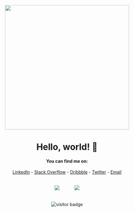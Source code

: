 

<div align="center">
  <img src="https://i.imgur.com/8MupZHY.gif" width="400px" />
  <br>
  
  # Hello, world! 👋

  #### You can find me on:
  [LinkedIn](https://www.linkedin.com/in/alaeddinemessadi/?locale=en_US) - [Stack Overflow](https://stackoverflow.com/users/2954930/alaeddine) - [Dribbble](https://dribbble.com/aladdindev) - [Twitter](https://twitter.com/aladdindev) - [Email](mailto:alaeddine.messadi@gmail.com)
  <br>
  <br>
  <br>
  <img src="https://github-readme-stats.vercel.app/api?username=alaeddinemessadi&show_icons=true&theme=dracula&line_height=45&include_all_commits=true" />&nbsp; &nbsp; &nbsp; &nbsp; &nbsp; &nbsp; <img src="https://github-readme-stackoverflow.vercel.app/?userID=2954930"  />
  <br>
  <br>
  <br>
  <img src="https://visitor-badge.laobi.icu/badge?page_id=alaeddinemessadi" alt="visitor badge"/>
  <br>
</div>
